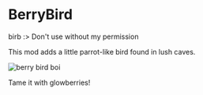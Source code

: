 # BerryBird
birb :>
Don't use without my permission 

This mod adds a little parrot-like bird found in lush caves.

![berry bird boi](https://user-images.githubusercontent.com/113746186/193536603-169d1fce-a22d-4d58-bd39-67c66703dc8c.png)

Tame it with glowberries! 
